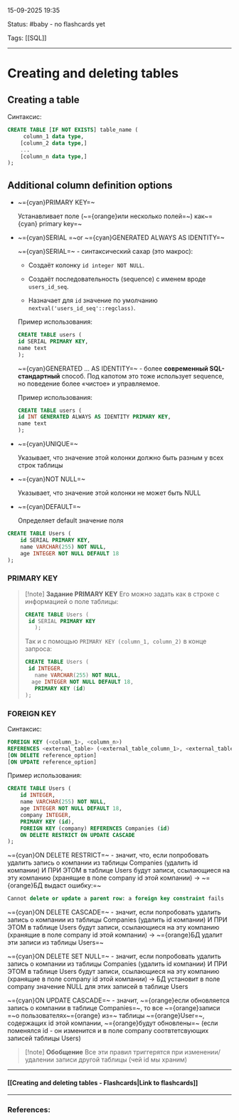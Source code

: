 
15-09-2025 19:35

Status: #baby - no flashcards yet

Tags: [[SQL]]

---
# Creating and deleting tables

## Creating a table

Синтаксис:
```sql
CREATE TABLE [IF NOT EXISTS] table_name (
     column_1 data type,
    [column_2 data type,]
    ...
    [column_n data type,]
);
```

## Additional column definition options

- ~={cyan}PRIMARY KEY=~
    
    Устанавливает поле (~={orange}или несколько полей=~) как~={cyan} primary key=~
    

- ~={cyan}SERIAL =~or ~={cyan}GENERATED ALWAYS AS IDENTITY=~
    
    ~={cyan}SERIAL=~ - синтаксический сахар (это макрос):
    - Создаёт колонку `id integer NOT NULL`.
    
	- Создаёт последовательность (sequence) с именем вроде `users_id_seq`.
    
	- Назначает для `id` значение по умолчанию `nextval('users_id_seq'::regclass)`.
	
	Пример использования:
	```sql
	CREATE TABLE users (
	id SERIAL PRIMARY KEY,
	name text
	);
	```
	
	~={cyan}GENERATED ... AS IDENTITY=~ - более **современный SQL-стандартный** способ.  Под капотом это тоже использует sequence, но поведение более «чистое» и управляемое.
	
	Пример использования:
	```sql
	CREATE TABLE users (
    id INT GENERATED ALWAYS AS IDENTITY PRIMARY KEY,
    name text
	);
	```
	
- ~={cyan}UNIQUE=~
    
    Указывает, что значение этой колонки должно быть разным у всех строк таблицы
    
- ~={cyan}NOT NULL=~
    
    Указывает, что значение этой колонки не может быть NULL
    
- ~={cyan}DEFAULT=~
	
	Определяет default значение поля
	

```sql
CREATE TABLE Users (
    id SERIAL PRIMARY KEY,
    name VARCHAR(255) NOT NULL,
    age INTEGER NOT NULL DEFAULT 18
);
```

### PRIMARY KEY

> [!note] **Задание PRIMARY KEY**
> Его можно задать как в строке с информацией о поле таблицы:
> ```sql
> CREATE TABLE Users (
  >  id SERIAL PRIMARY KEY
>    );
> ```
> 
> Так и с помощью `PRIMARY KEY (column_1, column_2)` в конце запроса:
> ```sql
>CREATE TABLE Users (
  >  id INTEGER,
>    name VARCHAR(255) NOT NULL,
 >   age INTEGER NOT NULL DEFAULT 18,
>    PRIMARY KEY (id)
>);
>```

### FOREIGN KEY

Синтаксис:
```sql
FOREIGN KEY (<column_1>, <column_n>)
REFERENCES <external_table> (<external_table_column_1>, <external_table_column_n>)
[ON DELETE reference_option]
[ON UPDATE reference_option]
```


Пример использования:
```sql
CREATE TABLE Users (
    id INTEGER,
    name VARCHAR(255) NOT NULL,
    age INTEGER NOT NULL DEFAULT 18,
    company INTEGER,
    PRIMARY KEY (id),
    FOREIGN KEY (company) REFERENCES Companies (id)
    ON DELETE RESTRICT ON UPDATE CASCADE
);
```


~={cyan}ON DELETE RESTRICT=~ - значит, что, если попробовать удалить запись о компании из таблицы Companies (удалить id компании) И ПРИ ЭТОМ в таблице Users будут записи, ссылающиеся на эту компанию (хранящие в поле company id этой компании) -> ~={orange}БД выдаст ошибку:=~
```sql
Cannot delete or update a parent row: a foreign key constraint fails
```

~={cyan}ON DELETE CASCADE=~ - значит, если попробовать удалить запись о компании из таблицы Companies (удалить id компании) И ПРИ ЭТОМ в таблице Users будут записи, ссылающиеся на эту компанию (хранящие в поле company id этой компании) -> ~={orange}БД удалит эти записи из таблицы Users=~

~={cyan}ON DELETE SET NULL=~ - значит, если попробовать удалить запись о компании из таблицы Companies (удалить id компании) И ПРИ ЭТОМ в таблице Users будут записи, ссылающиеся на эту компанию (хранящие в поле company id этой компании) -> БД установит в поле company значение NULL  для этих записей в таблице Users 

~={cyan}ON UPDATE CASCADE=~ - значит, ~={orange}если обновляется запись о компании в таблице Companies=~, то все ~={orange}записи =~о пользователях~={orange} из=~ таблицы ~={orange}User=~, содержащих id этой компании, ~={orange}будут обновлены=~ (если поменялся id - он изменится и в поле company соотвтетсвующих записей таблицы Users)

> [!note] **Обобщение**
> Все эти правил триггерятся при изменении/удалении записи другой таблицы (чей id мы храним)

----
#### [[Creating and deleting tables - Flashcards|Link to flashcards]]



---
### References:


